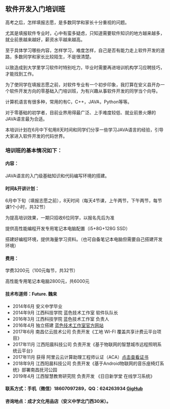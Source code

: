 ## 软件开发入门培训班

高考之后，怎样填报志愿，是多数同学和家长十分重视的问题。

尤其是填报软件专业时，心中有蛮多疑虑，只知道需要软件知识的地方越来越多，就业前景越来越好，薪资水平越来越高。

至于具体学习哪些内容，怎样学习，难度怎样，自己是否有能力走上软件开发的道路，多数同学和家长比较陌生，不是很清楚。

以致造成到大学里学习软件时特别吃力，毕业时需要再进培训机构学习应聘技巧，才能找到工作。

为了使同学在填报志愿之前，对软件专业有一个初步印象，我打算在安义县开办一个软件开发方向的零基础入门培训班，为有兴趣从事软件开发的同学当个向导。

计算机语言有很多种，常用的有C，C++，JAVA，Python等等。

对于零基础的初学者，目前业界用得最广泛、上手难度较低、就业前景火爆的JAVA语言最为合适。

本培训计划在6月中下旬用8天时间和同学们分享一些学习JAVA语言的经验，引导大家进入软件开发的代码世界。

### 培训班的基本情况如下：

#### 内容：

JAVA语言的入门级基础知识和代码编写环境的搭建。

#### 时间&开讲计划：
  
6月中下旬（填报志愿之前），8天时间（每天4节课，上午两节，下午两节，每节课1个小时，共32节）

为提高培训效果，一期只招收6位同学，以报名先后为准

提供高性能编程开发专用笔记本电脑配置（i5+8G+128G SSD）

搭建好编程环境，提供海量学习资料。（也可自备笔记本电脑但需要自己搭建开发环境）

#### 费用：

学费3200元（100元每节，共32节）

高性能专用笔记本电脑2800元，共6000元

#### 技术布道师：Future. 魏来

- 2014年6月 安义中学毕业
- 2014年9月 江西科技学院 蓝色技术工作室 软件队队长
- 2016年3月 江西科技学院 蓝色技术工作室 负责人
- 2016年4月 独立搭建 [蓝色技术工作室官方网站](https://www.lansejishu.com)
- 2017年6月 南昌亿云技术公司 负责开发《工地 WI-FI 覆盖共享计费云平台项目》
- 2017年11月 江西阳晨科技公司 负责开发《基于物联网的智慧城市远程照明系统云平台》
- 2017年11月 获得 阿里云云计算助理工程师认证（ACA）[点击查看证书](https://raw.githubusercontent.com/FutureWL/basic-training-course/master/image/%E9%98%BF%E9%87%8C%E4%BA%91%E4%BA%91%E8%AE%A1%E7%AE%97%E5%8A%A9%E7%90%86%E5%B7%A5%E7%A8%8B%E5%B8%88%E8%AE%A4%E8%AF%81%EF%BC%88ACA%EF%BC%89.png)
- 2018年9月 江西阳晨科技公司 负责开发《基于Android物联网的音乐座椅灯系统》部署南昌抚河公园
- 2019年4月 江西智慧教育研究院 负责开发 《日日新学堂 在线学习系统》

#### 联系方式：手机（微信）18607097289，QQ：624263934 [GigHub](https://wwww.github.com/FutureWL)

#### 咨询地点：成才文化用品店（安义中学北门西30米）。
